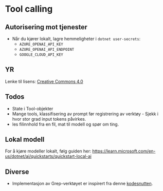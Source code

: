 # Tool calling

## Autorisering mot tjenester

- Når du kjører lokalt, lagre hemmeligheter i `dotnet user-secrets`:
  - `AZURE_OPENAI_API_KEY`
  - `AZURE_OPENAI_API_ENDPOINT`
  - `GOOGLE_CLOUD_API_KEY`

## YR

Lenke til lisens: [Creative Commons 4.0](https://developer.yr.no/doc/License/)

## Todos

- State i Tool-objekter
- Mange tools, klassifisering av prompt før registrering av verktøy - Sjekk i hvor stor grad input tokens påvirkes.
- les filinnhold fra en fil, mat til modell og spør om ting.

## Lokal modell

For å kjøre modeller lokalt, følg guiden her: https://learn.microsoft.com/en-us/dotnet/ai/quickstarts/quickstart-local-ai

## Diverse

- Implementasjon av Grep-verktøyet er inspirert fra denne [kodesnutten](https://github.com/dotnet/samples/blob/main/csharp/parallel/ParallelGrep/Program.cs).